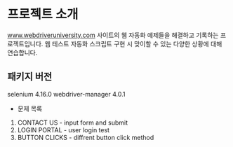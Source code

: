 # 프로젝트 소개
www.webdriveruniversity.com 사이트의 웹 자동화 예제들을 해결하고 기록하는 프로젝트입니다.
웹 테스트 자동화 스크립트 구현 시 맞이할 수 있는 다양한 상황에 대해 연습합니다.

## 패키지 버전
selenium           4.16.0
webdriver-manager  4.0.1

* 문제 목록
1. CONTACT US - input form and submit
2. LOGIN PORTAL - user login test
3. BUTTON CLICKS - diffrent button click method


